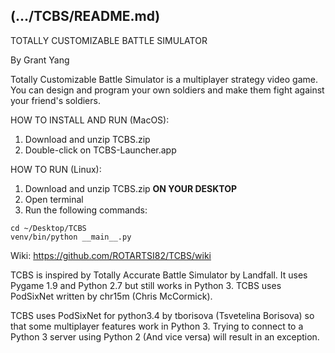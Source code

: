 (.../TCBS/README.md)
------------------------------------------------------------------------
TOTALLY CUSTOMIZABLE BATTLE SIMULATOR

By Grant Yang

Totally Customizable Battle Simulator is a multiplayer strategy video game.
You can design and program your own soldiers and make them fight against your
friend's soldiers.

HOW TO INSTALL AND RUN (MacOS):

   1. Download and unzip TCBS.zip
   2. Double-click on TCBS-Launcher.app
   
HOW TO RUN (Linux):
   1. Download and unzip TCBS.zip __ON YOUR DESKTOP__
   2. Open terminal
   3. Run the following commands:
    
    cd ~/Desktop/TCBS
    venv/bin/python __main__.py

Wiki: https://github.com/ROTARTSI82/TCBS/wiki

TCBS is inspired by Totally Accurate Battle Simulator
by Landfall. It uses Pygame 1.9 and Python 2.7 but
still works in Python 3. TCBS uses PodSixNet
written by chr15m (Chris McCormick).

TCBS uses PodSixNet for python3.4 by tborisova (Tsvetelina Borisova)
so that some multiplayer features work in Python 3.
Trying to connect to a Python 3 server using Python 2
(And vice versa) will result in an exception.
